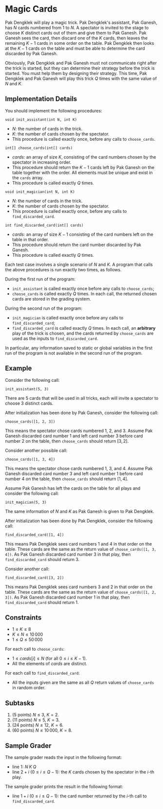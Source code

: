 # Magic Cards

Pak Dengklek will play a magic trick. Pak Dengklek's assistant, Pak Ganesh, has $N$ cards numbered
from $1$ to $N$. A spectator is invited to the stage to choose $K$ distinct cards out of them and
give them to Pak Ganesh. Pak Ganesh sees the card, then discard one of the $K$ cards, then leaves
the remaining $K - 1$ cards in some order on the table. Pak Dengklek then looks at the $K - 1$ cards
on the table and must be able to determine the card discarded by Pak Ganesh.

Obviously, Pak Dengklek and Pak Ganesh must not communicate right after the trick is started, but
they can determine their strategy before the trick is started. You must help them by designing
their strategy. This time, Pak Dengklek and Pak Ganesh will play this trick $Q$ times with the
same value of $N$ and $K$.

## Implementation Details

You should implement the following procedures:

```
void init_assistant(int N, int K)
```

* $N$: the number of cards in the trick.
* $K$: the number of cards chosen by the spectator.
* This procedure is called exactly once, before any calls to `choose_cards`.

```
int[] choose_cards(int[] cards)
```

* $cards$: an array of size $K$, consisting of the card numbers chosen by the spectator in
  increasing order.
* This procedure should return the $K - 1$ cards left by Pak Ganesh on the table together with the
  order. All elements must be unique and exist in the `cards` array.
* This procedure is called exactly $Q$ times.


```
void init_magician(int N, int K)
```

* $N$: the number of cards in the trick.
* $K$: the number of cards chosen by the spectator.
* This procedure is called exactly once, before any calls to `find_discarded_card`.

```
int find_discarded_card(int[] cards)
```

* $cards$: an array of size $K - 1$ consisting of the card numbers left on the table in that order.
* This procedure should return the card number discarded by Pak Ganesh.
* This procedure is called exactly $Q$ times.

Each test case involves a single scenario of $N$ and $K$. A program that calls the above procedures
is run exactly two times, as follows.

During the first run of the program:

* `init_assistant` is called exactly once before any calls to `choose_cards`;
* `choose_cards` is called exactly $Q$ times. In each call, the returned chosen cards are stored in
  the grading system.

During the second run of the program:

* `init_magician` is called exactly once before any calls to `find_discarded_card`;
* `find_discarded_card` is called exactly $Q$ times. In each call, an **arbitrary** play of the
  trick is chosen, and the cards returned by `choose_cards` are used as the inputs to
  `find_discarded_card`.

In particular, any information saved to static or global variables in the first run of the program
is not available in the second run of the program.

## Example

Consider the following call:

```
init_assistant(5, 3)
```

There are $5$ cards that will be used in all tricks, each will invite a spectator to choose $3$
distinct cards.

After initialization has been done by Pak Ganesh, consider the following call:

```
choose_cards([1, 2, 3])
```

This means the spectator chose cards numbered $1$, $2$, and $3$. Assume Pak Ganesh discarded card
number $1$ and left card number $3$ before card number $2$ on the table, then `choose_cards` should
return $[3, 2]$.

Consider another possible call:

```
choose_cards([1, 3, 4])
```

This means the spectator chose cards numbered $1$, $3$, and $4$. Assume Pak Ganesh discarded card
number $3$ and left card number $1$ before card number $4$ on the table, then `choose_cards` should
return $[1, 4]$.

Assume Pak Ganesh has left the cards on the table for all plays and consider the following call:

```
init_magician(5, 3)
```

The same information of $N$ and $K$ as Pak Ganesh is given to Pak Dengklek.

After initialization has been done by Pak Dengklek, consider the following call:

```
find_discarded_card([1, 4])
```

This means Pak Dengklek sees card numbers $1$ and $4$ in that order on the table. These cards are
the same as the return value of `choose_cards([1, 3, 4])`. As Pak Ganesh discarded card number $3$
in that play, then `find_discarded_card` should return $3$.

Consider another call:

```
find_discarded_card([3, 2])
```

This means Pak Dengklek sees card numbers $3$ and $2$ in that order on the table. These cards are
the same as the return value of `choose_cards([1, 2, 3])`. As Pak Ganesh discarded card number $1$
in that play, then `find_discarded_card` should return $1$.

## Constraints

* $1 \le K \le 8$
* $K \le N \le 10\,000$
* $1 \le Q \le 50\,000$

For each call to `choose_cards`:

* $1 \le cards[i] \le N$ (for all $0 \le i \le K - 1$).
* All the elements of $cards$ are distinct.

For each call to `find_discarded_card`:

* All the inputs given are the same as all $Q$ return values of `choose_cards` in random order.

## Subtasks

1. (5 points) $N \le 3$, $K = 2$.
2. (11 points) $N \le 5$, $K = 3$.
3. (24 points) $N \le 12$, $K = 6$.
4. (60 points) $N \le 10\,000$, $K = 8$.

## Sample Grader

The sample grader reads the input in the following format:

* line $1$: $N \; K \; Q$
* line $2 + i$ ($0 \le i \le Q - 1$): the $K$ cards chosen by the spectator in the $i$-th play.

The sample grader prints the result in the following format:

* line $1 + i$ ($0 \le i \le Q - 1$): the card number returned by the $i$-th call to
  `find_discarded_card`.
